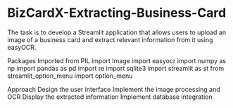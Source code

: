 # BizCardX-Extracting-Business-Card
The task is to develop a Streamlit application that allows users to upload an image of a business card and extract relevant information from it using easyOCR.

Packages Imported
  from PIL import Image
  import easyocr
  import numpy as np
  import pandas as pd
  import re
  import sqlite3
  import streamlit as st
  from streamlit_option_menu import option_menu
  
Approach
  Design the user interface
  Implement the image processing and OCR
  Display the extracted information
  Implement database integration
  
